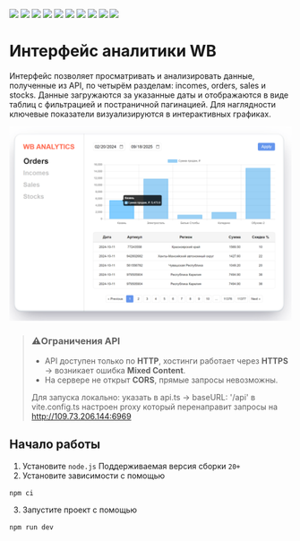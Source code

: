 ![](https://img.shields.io/badge/Vue.js-3.5.18-green?logo=vue.js&logoColor=white)
![](https://img.shields.io/badge/Vue_Router-4.5.1-red?logo=vue.js&logoColor=white)
![](https://img.shields.io/badge/Pinia-3.0.3-yellow?logo=pinia&logoColor=white)
![](https://img.shields.io/badge/TypeScript-5.8.0-blue?logo=typescript&logoColor=white)
![](https://img.shields.io/badge/Vite-7.0.6-purple?logo=vite&logoColor=white)
![](https://img.shields.io/badge/Axios-1.12.2-5A29E4?logo=axios&logoColor=white)
![](https://img.shields.io/badge/Chart.js-4.5.0-orange?logo=chartdotjs&logoColor=white)
![](https://img.shields.io/badge/Vue_Chart.js-5.3.2-lightgrey?logo=chartdotjs&logoColor=white)
![](https://img.shields.io/badge/ESLint-9.31.0-blue?logo=eslint&logoColor=white)
![](https://img.shields.io/badge/Prettier-3.6.2-pink?logo=prettier&logoColor=white)


# Интерфейс аналитики WB
Интерфейс позволяет просматривать и анализировать данные, полученные из API, по четырём разделам: incomes, orders, sales и stocks. Данные загружаются за указанные даты и отображаются в виде таблиц с фильтрацией и постраничной пагинацией. Для наглядности ключевые показатели визуализируются в интерактивных графиках.

![alt text](image.png)

> ### ⚠️Ограничения API
> - API доступен только по **HTTP**, хостинги работает через **HTTPS** → возникает ошибка **Mixed Content**. 
> - На сервере не открыт **CORS**, прямые запросы невозможны.
>
>Для запуска локально: указать в api.ts → baseURL: '/api' в vite.config.ts настроен proxy который перенаправит запросы на http://109.73.206.144:6969

## Начало работы

1. Установите `node.js` Поддерживаемая версия сборки `20+`
2. Установите зависимости с помощью

```shell
npm ci
```

3. Запустите проект с помощью

```shell
npm run dev
```
